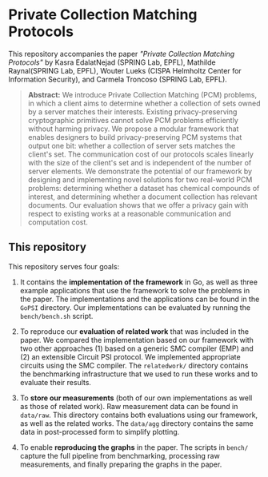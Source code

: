 # Private Collection Matching Protocols
This repository accompanies the paper *"Private Collection Matching Protocols"* by Kasra
EdalatNejad (SPRING Lab, EPFL), Mathilde Raynal(SPRING Lab, EPFL), Wouter Lueks (CISPA Helmholtz Center for Information Security), and Carmela Troncoso (SPRING Lab, EPFL).

> **Abstract:**
> We introduce Private Collection Matching (PCM) problems, in which a client aims to determine whether a collection of sets owned by a server matches their interests.
> Existing privacy-preserving cryptographic primitives cannot solve PCM problems efficiently without harming privacy.
> We propose a modular framework that enables designers to build privacy-preserving PCM systems that output one bit: whether a collection of server sets matches the client's set.
> The communication cost of our protocols scales linearly with the size of the client's set and is independent of the number of server elements.
> We demonstrate the potential of our framework by designing and implementing novel solutions for two real-world PCM problems: determining whether a dataset has chemical compounds of interest, and determining whether a document collection has relevant documents.
> Our evaluation shows that we offer a privacy gain with respect to existing works at a reasonable communication and computation cost.

## This repository

This repository serves four goals:

 1. It contains the **implementation of the framework** in Go, as well as three example applications that use the framework to solve the problems in the paper. The implementations and the applications can be found in the `GoPSI` directory. Our implementations can be evaluated by running the `bench/bench.sh` script.

 2. To reproduce our **evaluation of related work** that was included in the paper. We compared the implementation based on our framework with two other approaches (1) based on a generic SMC compiler (EMP) and (2) an extensible Circuit PSI protocol. We implemented appropriate circuits using the SMC compiler. The `relatedwork/` directory contains the benchmarking infrastructure that we used to run these works and to evaluate their results.

 3. To **store our measurements** (both of our own implementations as well as those of related work). Raw measurement data can be found in `data/raw`. This directory contains both evaluations using our framework, as well as the related works. The `data/agg` directory contains the same data in post-processed form to simplify plotting.

 4. To enable **reproducing the graphs** in the paper. The scripts in `bench/` capture the full pipeline from benchmarking, processing raw measurements, and finally preparing the graphs in the paper.
